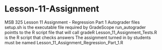 # Lesson-11-Assignment
MSB 325 Lesson 11 Assignment - Regression Part 1 Autograder files
setup.sh is the executable file required by GradeScope
run_autograder pointts to the R script file that will call gradeR
Lesson_11_Assignment_Tests.R is the R script that checks answers
The assignment turned in by students must be named Lesson_11_Assignment_Regression_Part_1.R
